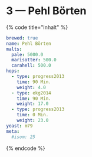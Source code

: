 # 3 — Pehl Börten

{% code title="Inhalt" %}
```yaml
brewed: true
name: Pehl Börten
malts:
  pale: 5000.0
  marisotter: 500.0
  carahell: 500.0
hops:
  - type: progress2013
    time: 90 Min.
    weight: 4.0
  - type: ekg2014
    time: 90 Min.
    weight: 17.0
  - type: progress2013
    time: 0 Min.
    weight: 23.0
yeast: m79
meta:
  #isom: 25
```
{% endcode %}



